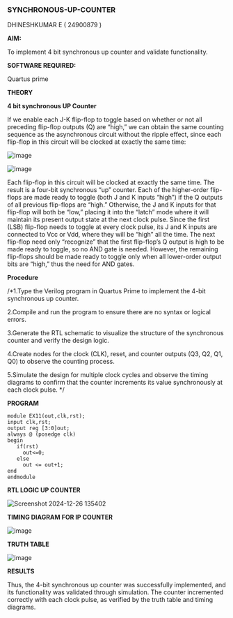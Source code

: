 ### SYNCHRONOUS-UP-COUNTER

DHINESHKUMAR E ( 24900879 )

**AIM:**

To implement 4 bit synchronous up counter and validate functionality.

**SOFTWARE REQUIRED:**

Quartus prime

**THEORY**

**4 bit synchronous UP Counter**

If we enable each J-K flip-flop to toggle based on whether or not all preceding flip-flop outputs (Q) are “high,” we can obtain the same counting sequence as the asynchronous circuit without the ripple effect, since each flip-flop in this circuit will be clocked at exactly the same time:

![image](https://github.com/naavaneetha/SYNCHRONOUS-UP-COUNTER/assets/154305477/d5db3fa0-e413-404c-b80e-b2f39d82e7e8)


![image](https://github.com/naavaneetha/SYNCHRONOUS-UP-COUNTER/assets/154305477/52cb61eb-d04b-442d-810c-31185a68410b)

Each flip-flop in this circuit will be clocked at exactly the same time.
The result is a four-bit synchronous “up” counter. Each of the higher-order flip-flops are made ready to toggle (both J and K inputs “high”) if the Q outputs of all previous flip-flops are “high.”
Otherwise, the J and K inputs for that flip-flop will both be “low,” placing it into the “latch” mode where it will maintain its present output state at the next clock pulse.
Since the first (LSB) flip-flop needs to toggle at every clock pulse, its J and K inputs are connected to Vcc or Vdd, where they will be “high” all the time.
The next flip-flop need only “recognize” that the first flip-flop’s Q output is high to be made ready to toggle, so no AND gate is needed.
However, the remaining flip-flops should be made ready to toggle only when all lower-order output bits are “high,” thus the need for AND gates.

**Procedure**

/*1.Type the Verilog program in Quartus Prime to implement the 4-bit synchronous up
counter.

2.Compile and run the program to ensure there are no syntax or logical errors.

3.Generate the RTL schematic to visualize the structure of the synchronous counter and
verify the design logic.

4.Create nodes for the clock (CLK), reset, and counter outputs (Q3, Q2, Q1, Q0) to
observe the counting process.

5.Simulate the design for multiple clock cycles and observe the timing diagrams to
confirm that the counter increments its value synchronously at each clock pulse.
*/

**PROGRAM**
```
module EX11(out,clk,rst);
input clk,rst;
output reg [3:0]out;
always @ (posedge clk)
begin
   if(rst)
     out<=0;
   else 
     out <= out+1;
end
endmodule
```

**RTL LOGIC UP COUNTER**

![Screenshot 2024-12-26 135402](https://github.com/user-attachments/assets/0ee76739-c0ef-4b80-a3ed-084d753c4a7b)

**TIMING DIAGRAM FOR IP COUNTER**

![image](https://github.com/user-attachments/assets/8c55effc-88b5-4dd1-8a94-abc20189105a)

**TRUTH TABLE**

![image](https://github.com/user-attachments/assets/56f333e2-3355-4f40-b3ad-5f46df3f4310)

**RESULTS**

Thus, the 4-bit synchronous up counter was successfully implemented, and its
functionality was validated through simulation. The counter incremented correctly with
each clock pulse, as verified by the truth table and timing diagrams.
